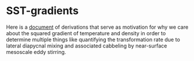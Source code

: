 # SST-gradients

Here is a [document](https://www.overleaf.com/read/stvqsrhygcnt) of derivations that serve as motivation for why we care about the squared gradient of temperature and density in order to determine multiple things like quantifying the transformation rate due to lateral diapycnal mixing and associated cabbeling by near-surface mesoscale eddy stirring.